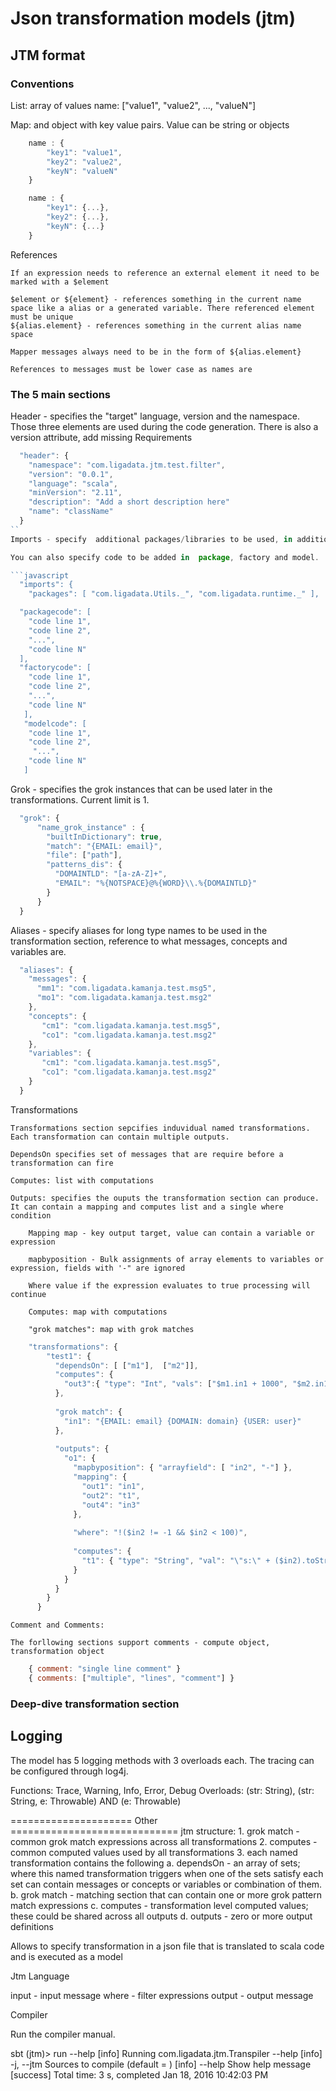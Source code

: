 # Json transformation models (jtm)

## JTM format

### Conventions

List: array of values 
    name: ["value1", "value2", ..., "valueN"]

Map: and object with key value pairs. Value can be string or objects 

```javascript
    name : {
        "key1": "value1",
        "key2": "value2",
        "keyN": "valueN"        
    }

    name : {
        "key1": {...},
        "key2": {...},
        "keyN": {...}        
    }
```

References

    If an expression needs to reference an external element it need to be marked with a $element

    $element or ${element} - references something in the current name space like a alias or a generated variable. There referenced element must be unique
    ${alias.element} - references something in the current alias name space

    Mapper messages always need to be in the form of ${alias.element}

    References to messages must be lower case as names are

### The 5 main sections

Header - specifies the "target" language, version and the namespace. Those three elements are used during the code generation. There is also a version attribute, add missing Requirements

```javascript
  "header": {
    "namespace": "com.ligadata.jtm.test.filter",
    "version": "0.0.1",
    "language": "scala",
    "minVersion": "2.11",
    "description": "Add a short description here"
    "name": "className"
  }
``
Imports - specify  additional packages/libraries to be used, in addition you can also add code to be added to the model. Code provide in that way can conflict with internal names and variables.

You can also specify code to be added in  package, factory and model.

```javascript
  "imports": {
    "packages": [ "com.ligadata.Utils._", "com.ligadata.runtime._" ],

  "packagecode": [
    "code line 1",
    "code line 2",
    "...",
    "code line N"
  ], 
  "factorycode": [
    "code line 1",
    "code line 2",
    "...",
    "code line N"
   ], 
   "modelcode": [
    "code line 1",
    "code line 2",
     "...",
    "code line N"
   ]
```

Grok - specifies the grok instances that can be used later in the transformations. Current limit is 1.

```javascript
  "grok": {
      "name_grok_instance" : {
        "builtInDictionary": true,
        "match": "{EMAIL: email}",
        "file": ["path"],
        "patterns_dis": {
          "DOMAINTLD": "[a-zA-Z]+",
          "EMAIL": "%{NOTSPACE}@%{WORD}\\.%{DOMAINTLD}"
        }
      }
  }
```

Aliases - specify aliases for long type names to be used in the transformation section, reference to what messages, concepts and variables are.

```javascript
  "aliases": {
    "messages": {
      "mm1": "com.ligadata.kamanja.test.msg5",
      "mo1": "com.ligadata.kamanja.test.msg2"
    },
    "concepts": {
       "cm1": "com.ligadata.kamanja.test.msg5",
       "co1": "com.ligadata.kamanja.test.msg2"
    },
    "variables": {
       "cm1": "com.ligadata.kamanja.test.msg5",
       "co1": "com.ligadata.kamanja.test.msg2"
    }
  }
```

Transformations

    Transformations section sepcifies induvidual named transformations. Each transformation can contain multiple outputs.

    DependsOn specifies set of messages that are require before a transformation can fire
    
    Computes: list with computations
    
    Outputs: specifies the ouputs the transformation section can produce. It can contain a mapping and computes list and a single where condition
        
        Mapping map - key output target, value can contain a variable or expression

        mapbyposition - Bulk assignments of array elements to variables or expression, fields with '-" are ignored
        
        Where value if the expression evaluates to true processing will continue
        
        Computes: map with computations
    
        "grok matches": map with grok matches

```javascript
    "transformations": {
        "test1": {
          "dependsOn": [ ["m1"],  ["m2"]],
          "computes": {
            "out3":{ "type": "Int", "vals": ["$m1.in1 + 1000", "$m2.in1 + 2000"], "comment": "in scala, type could be optional" }
          },
    
          "grok match": {
            "in1": "{EMAIL: email} {DOMAIN: domain} {USER: user}"
          },
          
          "outputs": {
            "o1": {
              "mapbyposition": { "arrayfield": [ "in2", "-"] },
              "mapping": {
                "out1": "in1",
                "out2": "t1",
                "out4": "in3"
              },
    
              "where": "!($in2 != -1 && $in2 < 100)",
    
              "computes": {
                "t1": { "type": "String", "val": "\"s:\" + ($in2).toString()" }
              }
            }
          }
        }
      }
```
    Comment and Comments:
    
    The forllowing sections support comments - compute object, transformation object

```javascript    
    { comment: "single line comment" }
    { comments: ["multiple", "lines", "comment"] }
```

### Deep-dive transformation section 

## Logging

The model has 5 logging methods with 3 overloads each. The tracing can be configured through log4j.

Functions: Trace, Warning, Info, Error, Debug
Overloads: <Function>(str: String), <Function>(str: String, e: Throwable) AND <Function>(e: Throwable)


===================== Other =============================
jtm structure:
        1. grok match - common grok match expressions across all transformations
        2. computes - common computed values used by all transformations
        3. each named transformation contains the following
            a. dependsOn - an array of sets; where this named transformation triggers when one of the sets satisfy
               each set can contain messages or concepts or variables or combination of them.
            b. grok match - matching section that can contain one or more grok pattern match expressions
            c. computes - transformation level computed values; these could be shared across all outputs
            d. outputs - zero or more output definitions

Allows to specify transformation in a json file that is translated to scala code and is executed as a model 
<TBT>

Jtm Language

input - input message
where - filter expressions
output - output message
<TBT>

Compiler

Run the compiler manual.
<TBT> 

sbt (jtm)> run --help
[info] Running com.ligadata.jtm.Transpiler --help
[info]   -j, --jtm  <arg>   Sources to compile (default = )
[info]       --help            Show help message
[success] Total time: 3 s, completed Jan 18, 2016 10:42:03 PM
